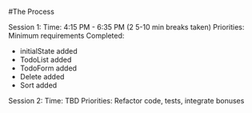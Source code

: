 #The Process

Session 1:
Time: 4:15 PM - 6:35 PM (2 5-10 min breaks taken)
Priorities: Minimum requirements
Completed:

- initialState added
- TodoList added
- TodoForm added
- Delete added
- Sort added

Session 2:
Time: TBD
Priorities: Refactor code, tests, integrate bonuses
